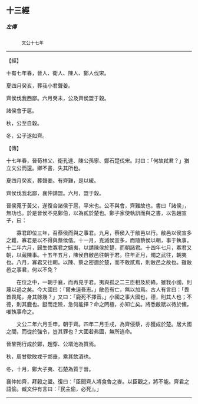 

## 十三經

##### 左傳
　　　`文公十七年`

* * *

【經】

十有七年春，晉人、衛人、陳人、鄭人伐宋。

夏四月癸亥，葬我小君聲姜。

齊侯伐我西鄙。六月癸未，公及齊侯盟于穀。

諸侯會于扈。

秋，公至自穀。

冬，公子遂如齊。

【傳】

十七年春，晉荀林父、衛孔達、陳公孫寧、鄭石楚伐宋。討曰：「何故弒君？」猶立文公而還。卿不書，失其所也。

夏四月癸亥，葬聲姜。有齊難，是以緩。

齊侯伐我北鄙，襄仲請盟。六月，盟于穀。

晉侯蒐于黃父，遂復合諸侯于扈，平宋也。公不與會，齊難故也。書曰「諸侯」，無功也。於是晉侯不見鄭伯，以為貳於楚也。鄭子家使執訊而與之書，以告趙宣子，曰：

　　寡君即位三年，召蔡侯而與之事君。九月，蔡侯入于敝邑以行。敝邑以侯宣多之難，寡君是以不得與蔡侯偕。十一月，克滅侯宣多，而隨蔡侯以朝，事于執事。十二年六月，歸生佐寡君之嫡夷，以請陳侯於楚，而朝諸君。十四年七月，寡君又朝，以蕆陳事。十五年五月，陳侯自敝邑往朝于君。往年正月，燭之武往，朝夷也。八月，寡君又往朝。以陳、蔡之密邇於楚，而不敢貳焉，則敝邑之故也。雖敝邑之事君，何以不免？

　　在位之中，一朝于襄，而再見于君。夷與孤之二三臣相及於絳。雖我小國，則蔑以過之矣。今大國曰：「爾未逞吾志。」敝邑有亡，無以加焉。古人有言曰：「畏首畏尾，身其餘幾？」又曰：「鹿死不擇音。」小國之事大國也，德，則其人也；不德，則其鹿也。鋌而走險，急何能擇？命之罔極，亦知亡矣。將悉敝賦以待於鯈，唯執事命之。

　　文公二年六月壬申，朝于齊。四年二月壬戌，為齊侵蔡，亦獲成於楚。居大國之間，而從於強令，豈其罪也？大國若弗圖，無所逃命。

晉鞏朔行成於鄭，趙穿、公壻池為質焉。

秋，周甘歜敗戎于邥垂，乘其飲酒也。

冬，十月，鄭大子夷、石楚為質于晉。

襄仲如齊，拜穀之盟。復曰：「臣聞齊人將食魯之麥。以臣觀之，將不能。齊君之語偷。臧文仲有言曰：『民主偷，必死』。」

* * *

